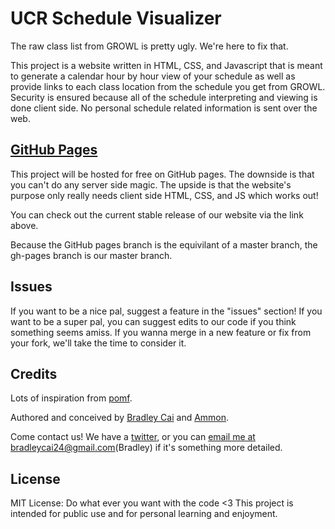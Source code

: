 UCR Schedule Visualizer
=======================

The raw class list from GROWL is pretty ugly. We're here to fix that.

This project is a website written in HTML, CSS, and Javascript that is meant to generate a calendar hour by hour view of your schedule 
as well as provide links to each class location from the schedule you get from GROWL. Security is ensured because all of the schedule 
interpreting and viewing is done client side. No personal schedule related information is sent over the web.

[GitHub Pages](http://bradleycai.github.io/ucr-class-map/)
--------------------------------------------------------

This project will be hosted for free on GitHub pages. The downside is that you can't do any server side magic. The upside is that the 
website's purpose only really needs client side HTML, CSS, and JS which works out!

You can check out the current stable release of our website via the link above.

Because the GitHub pages branch is the equivilant of a master branch, the gh-pages branch is our master branch.

Issues
------

If you want to be a nice pal, suggest a feature in the "issues" section! If you want to be a super pal, you can suggest edits to our
code if you think something seems amiss. If you wanna merge in a new feature or fix from your fork, we'll take the time to consider it.

Credits
-------

Lots of inspiration from [pomf](https://github.com/nokonoko/Pomf).

Authored and conceived by [Bradley Cai](https://github.com/BradleyCai) and [Ammon](https://github.com/ammongit). 

Come contact us! We have a [twitter](https://twitter.com/UCR_Visualizer), or you can [email me at bradleycai24@gmail.com](mailto:bradleycai24@gmail.com)(Bradley) if it's something more 
detailed.

License
-------

MIT License: Do what ever you want with the code <3 This project is intended for public use and for personal learning and enjoyment.
